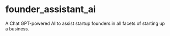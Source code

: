 # founder_assistant_ai
A Chat GPT-powered AI to assist startup founders in all facets of starting up a business.
